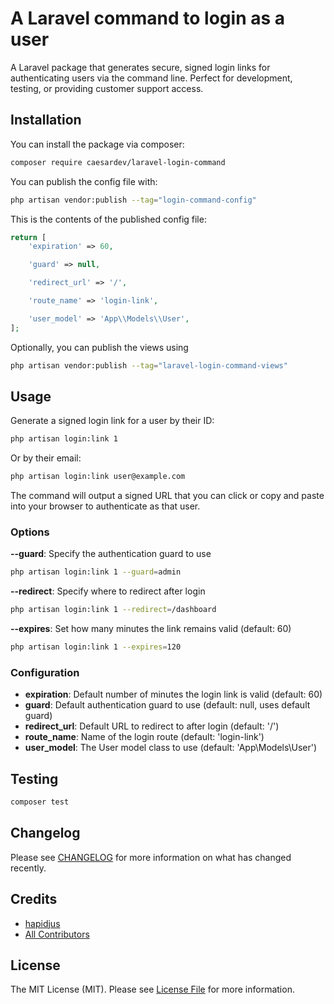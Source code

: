 # A Laravel command to login as a user
A Laravel package that generates secure, signed login links for authenticating users via the command line. Perfect for development, testing, or providing customer support access.

## Installation

You can install the package via composer:

```bash
composer require caesardev/laravel-login-command
```

You can publish the config file with:

```bash
php artisan vendor:publish --tag="login-command-config"
```

This is the contents of the published config file:

```php
return [
    'expiration' => 60,

    'guard' => null,

    'redirect_url' => '/',

    'route_name' => 'login-link',

    'user_model' => 'App\\Models\\User',
];
```

Optionally, you can publish the views using

```bash
php artisan vendor:publish --tag="laravel-login-command-views"
```

## Usage

Generate a signed login link for a user by their ID:

```bash
php artisan login:link 1
```

Or by their email:

```bash
php artisan login:link user@example.com
```

The command will output a signed URL that you can click or copy and paste into your browser to authenticate as that user.

### Options

**--guard**: Specify the authentication guard to use
```bash
php artisan login:link 1 --guard=admin
```

**--redirect**: Specify where to redirect after login
```bash
php artisan login:link 1 --redirect=/dashboard
```

**--expires**: Set how many minutes the link remains valid (default: 60)
```bash
php artisan login:link 1 --expires=120
```

### Configuration

- **expiration**: Default number of minutes the login link is valid (default: 60)
- **guard**: Default authentication guard to use (default: null, uses default guard)
- **redirect_url**: Default URL to redirect to after login (default: '/')
- **route_name**: Name of the login route (default: 'login-link')
- **user_model**: The User model class to use (default: 'App\\Models\\User')

## Testing

```bash
composer test
```

## Changelog

Please see [CHANGELOG](CHANGELOG.md) for more information on what has changed recently.

## Credits

- [hapidjus](https://github.com/hapidjus)
- [All Contributors](../../contributors)

## License

The MIT License (MIT). Please see [License File](LICENSE.md) for more information.
